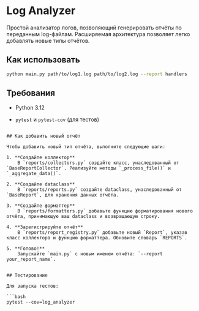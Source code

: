 # Log Analyzer

Простой анализатор логов, позволяющий генерировать отчёты по переданным log-файлам. Расширяемая архитектура позволяет легко добавлять новые типы отчётов.

## Как использовать

```bash
python main.py path/to/log1.log path/to/log2.log --report handlers
```

## Требования

- Python 3.12

- `pytest` и `pytest-cov` (для тестов)

```

## Как добавить новый отчёт

Чтобы добавить новый тип отчёта, выполните следующие шаги:

1. **Создайте коллектор**
    В `reports/collectors.py` создайте класс, унаследованный от `BaseReportCollector`. Реализуйте методы `_process_file()` и `_aggregate_data()`.

2. **Создайте dataclass**
    В `reports/reports.py` создайте dataclass, унаследованный от `BaseReport`, для хранения данных отчёта.

3. **Создайте форматтер**
    В `reports/formatters.py` добавьте функцию форматирования нового отчёта, принимающую ваш dataclass и возвращающую строку.

4. **Зарегистрируйте отчёт**
    В `reports/report_registry.py` добавьте новый `Report`, указав класс коллектора и функцию форматтера. Обновите словарь `REPORTS`.

5. **Готово!**
    Запускайте `main.py` с новым именем отчёта: `--report your_report_name`.


## Тестирование

Для запуска тестов:

```bash
pytest --cov=log_analyzer
```
